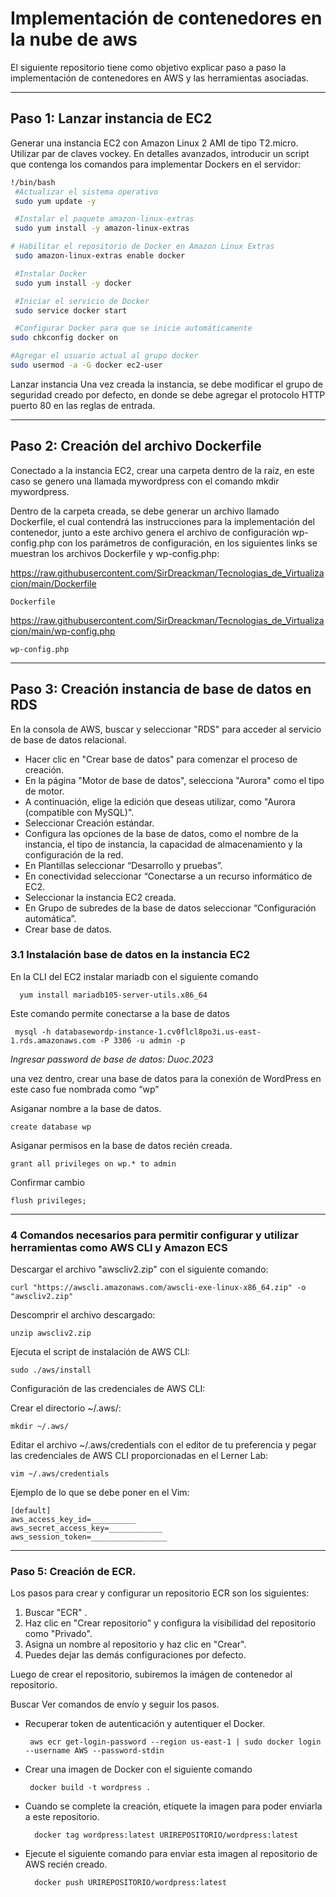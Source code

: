 # Implementación de contenedores en la nube de aws

El siguiente repositorio tiene como objetivo explicar paso a paso la implementación de contenedores en AWS y las herramientas asociadas.

------------

## Paso 1: Lanzar instancia de EC2
Generar una instancia EC2 con Amazon Linux 2 AMI de tipo T2.micro.
Utilizar par de claves vockey.
En detalles avanzados, introducir un script que contenga los comandos para implementar Dockers en el servidor:

	
   ```bash
 !/bin/bash
    #Actualizar el sistema operativo
    sudo yum update -y

    #Instalar el paquete amazon-linux-extras
    sudo yum install -y amazon-linux-extras

   # Habilitar el repositorio de Docker en Amazon Linux Extras
    sudo amazon-linux-extras enable docker

    #Instalar Docker
    sudo yum install -y docker

    #Iniciar el servicio de Docker
    sudo service docker start

    #Configurar Docker para que se inicie automáticamente
   sudo chkconfig docker on

   #Agregar el usuario actual al grupo docker
   sudo usermod -a -G docker ec2-user
```
	
	

 Lanzar instancia
Una vez creada la instancia, se debe modificar el grupo de seguridad creado por defecto, en donde se debe agregar el protocolo HTTP puerto 80 en las reglas de entrada. 

------------


## Paso 2:   Creación del archivo Dockerfile
Conectado a la instancia EC2, crear una carpeta dentro de la raíz, en este caso se genero una llamada mywordpress con el comando mkdir mywordpress. 

Dentro de la carpeta creada, se debe generar un archivo llamado Dockerfile, el cual contendrá las instrucciones para la implementación del contenedor, junto a este archivo genera el archivo de configuración wp-config.php con los parámetros de configuración,  en los siguientes links se muestran los archivos Dockerfile y wp-config.php:

https://raw.githubusercontent.com/SirDreackman/Tecnologias_de_Virtualizacion/main/Dockerfile

	Dockerfile 

https://raw.githubusercontent.com/SirDreackman/Tecnologias_de_Virtualizacion/main/wp-config.php

	wp-config.php



------------



## Paso 3: Creación instancia de base de datos en RDS
En la consola de AWS, buscar y seleccionar "RDS" para acceder al servicio de base de datos relacional.

- Hacer clic en "Crear base de datos" para comenzar el proceso de creación.
- En la página "Motor de base de datos", selecciona "Aurora" como el tipo de motor.
- A continuación, elige la edición que deseas utilizar, como "Aurora (compatible con MySQL)".
- Seleccionar Creación estándar.
- Configura las opciones de la base de datos, como el nombre de la instancia, el tipo de instancia, la capacidad de almacenamiento y la configuración de la red.
- En Plantillas seleccionar “Desarrollo y pruebas”.
- En conectividad seleccionar “Conectarse a un recurso informático de EC2.
- Seleccionar la instancia EC2 creada.
- En Grupo de subredes de la base de datos seleccionar “Configuración automática”.
- Crear base de datos.

### 3.1 Instalación base de datos en la instancia EC2

En la CLI del EC2 instalar mariadb con el siguiente comando

      yum install mariadb105-server-utils.x86_64

Este comando permite conectarse a la base de datos

     mysql -h databasewordp-instance-1.cv0flcl8po3i.us-east-1.rds.amazonaws.com -P 3306 -u admin -p 
     
*Ingresar password de base de datos: Duoc.2023*

una vez dentro, crear una base de datos para la conexión de WordPress en este caso fue nombrada como “wp”

Asiganar nombre a la base de datos.

    create database wp 

Asiganar permisos en la base de datos recién creada.

    grant all privileges on wp.* to admin 

Confirmar cambio

    flush privileges; 

------------

### 4 Comandos necesarios para permitir configurar y utilizar herramientas como AWS CLI y Amazon ECS

Descargar el archivo "awscliv2.zip" con el siguiente comando:

    curl "https://awscli.amazonaws.com/awscli-exe-linux-x86_64.zip" -o "awscliv2.zip"

Descomprir el archivo descargado:

    unzip awscliv2.zip

Ejecuta el script de instalación de AWS CLI:

    sudo ./aws/install

Configuración de las credenciales de AWS CLI:

Crear el directorio ~/.aws/:

    mkdir ~/.aws/

Editar el archivo ~/.aws/credentials con el editor de tu preferencia y pegar las credenciales de AWS CLI proporcionadas en el Lerner Lab:

    vim ~/.aws/credentials

Ejemplo de lo que se debe poner en el Vim:

    [default]
    aws_access_key_id=__________
    aws_secret_access_key=____________
    aws_session_token=_________________

------------

### Paso 5: Creación de ECR.

Los pasos para crear y configurar un repositorio ECR son los siguientes:

1. Buscar "ECR" .
2. Haz clic en "Crear repositorio" y configura la visibilidad del repositorio como "Privado".
3. Asigna un nombre al repositorio y haz clic en "Crear". 
4. Puedes dejar las demás configuraciones por defecto.
   
Luego de crear el repositorio, subiremos la imágen de contenedor al repositorio.

Buscar Ver comandos de envío y seguir los pasos.

- Recuperar token de autenticación y autentiquer el Docker.

       aws ecr get-login-password --region us-east-1 | sudo docker login --username AWS --password-stdin

-  Crear una imagen de Docker con el siguiente comando

        docker build -t wordpress .

- Cuando se complete la creación, etiquete la imagen para poder enviarla a este repositorio.

        docker tag wordpress:latest URIREPOSITORIO/wordpress:latest
  
- Ejecute el siguiente comando para enviar esta imagen al repositorio de AWS recién creado.

        docker push URIREPOSITORIO/wordpress:latest
